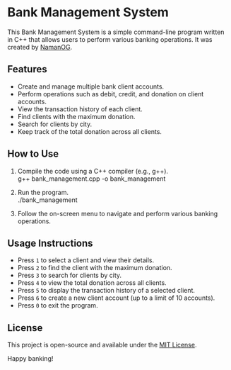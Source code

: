 # Bank Management System

This Bank Management System is a simple command-line program written in C++ that allows users to perform various banking operations. It was created by [NamanOG](https://github.com/NamanOG).

## Features

- Create and manage multiple bank client accounts.
- Perform operations such as debit, credit, and donation on client accounts.
- View the transaction history of each client.
- Find clients with the maximum donation.
- Search for clients by city.
- Keep track of the total donation across all clients.

## How to Use

1. Compile the code using a C++ compiler (e.g., g++).<br>
g++ bank_management.cpp -o bank_management

2. Run the program.<br>
./bank_management

3. Follow the on-screen menu to navigate and perform various banking operations.

## Usage Instructions

- Press `1` to select a client and view their details.
- Press `2` to find the client with the maximum donation.
- Press `3` to search for clients by city.
- Press `4` to view the total donation across all clients.
- Press `5` to display the transaction history of a selected client.
- Press `6` to create a new client account (up to a limit of 10 accounts).
- Press `0` to exit the program.

## License

This project is open-source and available under the [MIT License](LICENSE).

Happy banking!
